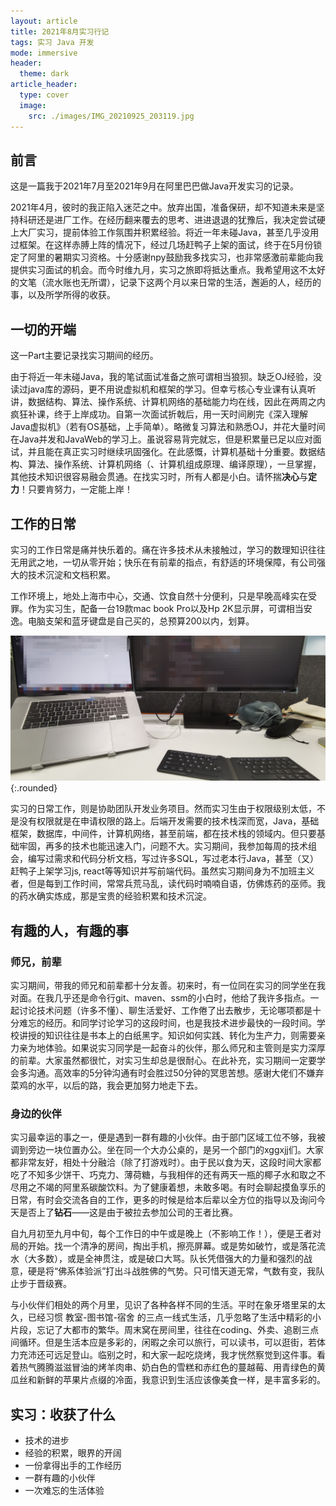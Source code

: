 ```yaml
---
layout: article
title: 2021年8月实习行记
tags: 实习 Java 开发
mode: immersive
header:
  theme: dark
article_header:
  type: cover
  image:
    src: ./images/IMG_20210925_203119.jpg
---
```


## 前言

这是一篇我于2021年7月至2021年9月在阿里巴巴做Java开发实习的记录。

2021年4月，彼时的我正陷入迷茫之中。放弃出国，准备保研，却不知道未来是坚持科研还是进厂工作。在经历翻来覆去的思考、进进退退的犹豫后，我决定尝试硬上大厂实习，提前体验工作氛围并积累经验。将近一年未碰Java，甚至几乎没用过框架。在这样赤膊上阵的情况下，经过几场赶鸭子上架的面试，终于在5月份锁定了阿里的暑期实习资格。十分感谢npy鼓励我多找实习，也非常感激前辈能向我提供实习面试的机会。而今时维九月，实习之旅即将抵达重点。我希望用这不太好的文笔（流水账也无所谓），记录下这两个月以来日常的生活，邂逅的人，经历的事，以及所学所得的收获。


## 一切的开端
这一Part主要记录找实习期间的经历。

由于将近一年未碰Java，我的笔试面试准备之旅可谓相当狼狈。缺乏OJ经验，没读过java库的源码，更不用说虚拟机和框架的学习。但幸亏核心专业课有认真听讲，数据结构、算法、操作系统、计算机网络的基础能力均在线，因此在两周之内疯狂补课，终于上岸成功。自第一次面试折戟后，用一天时间刷完《深入理解Java虚拟机》（若有OS基础，上手简单）。略微复习算法和熟悉OJ，并花大量时间在Java并发和JavaWeb的学习上。虽说容易背完就忘，但是积累量已足以应对面试，并且能在真正实习时继续巩固强化。在此感慨，计算机基础十分重要。数据结构、算法、操作系统、计算机网络（、计算机组成原理、编译原理），一旦掌握，其他技术知识很容易融会贯通。在找实习时，所有人都是小白。请怀揣**决心**与**定力**！只要肯努力，一定能上岸！

## 工作的日常
实习的工作日常是痛并快乐着的。痛在许多技术从未接触过，学习的数理知识往往无用武之地，一切从零开始；快乐在有前辈的指点，有舒适的环境保障，有公司强大的技术沉淀和文档积累。

工作环境上，地处上海市中心，交通、饮食自然十分便利，只是早晚高峰实在受罪。作为实习生，配备一台19款mac book Pro以及Hp 2K显示屏，可谓相当安逸。电脑支架和蓝牙键盘是自己买的，总预算200以内，划算。

![Image](./images/IMG_20210809_091606_edit_932701128736847.jpg){:.rounded}

实习的日常工作，则是协助团队开发业务项目。然而实习生由于权限级别太低，不是没有权限就是在申请权限的路上。后端开发需要的技术栈深而宽，Java，基础框架，数据库，中间件，计算机网络，甚至前端，都在技术栈的领域内。但只要基础牢固，再多的技术也能迅速入门，问题不大。实习期间，我参加每周的技术组会，编写过需求和代码分析文档，写过许多SQL，写过老本行Java，甚至（又）赶鸭子上架学习js, react等等知识并写前端代码。虽然实习期间身为不加班主义者，但是每到工作时间，常常兵荒马乱，读代码时喃喃自语，仿佛炼药的巫师。我的药水确实炼成，那是宝贵的经验积累和技术沉淀。

## 有趣的人，有趣的事
### 师兄，前辈
实习期间，带我的师兄和前辈都十分友善。初来时，有一位同在实习的同学坐在我对面。在我几乎还是命令行git、maven、ssm的小白时，他给了我许多指点。一起讨论技术问题（许多不懂）、聊生活爱好、工作倦了出去散步，无论哪项都是十分难忘的经历。和同学讨论学习的这段时间，也是我技术进步最快的一段时间。学校讲授的知识往往是书本上的白纸黑字。知识如何实践、转化为生产力，则需要亲力亲为地体验。如果说实习同学是一起奋斗的伙伴，那么师兄和主管则是实力深厚的前辈。大家虽然都很忙，对实习生却总是很耐心。在此补充，实习期间一定要学会多沟通。高效率的5分钟沟通有时会胜过50分钟的冥思苦想。感谢大佬们不嫌弃菜鸡的水平，以后的路，我会更加努力地走下去。


### 身边的伙伴
实习最幸运的事之一，便是遇到一群有趣的小伙伴。由于部门区域工位不够，我被调到旁边一块位置办公。坐在同一个大办公桌的，是另一个部门的xggxjj们。大家都非常友好，相处十分融洽（除了打游戏时）。由于民以食为天，这段时间大家都吃了不知多少饼干、巧克力、薄荷糖，与我相伴的还有两天一瓶的椰子水和取之不尽用之不竭的阿里系碳酸饮料。为了健康着想，未敢多喝。有时会聊起摸鱼享乐的日常，有时会交流各自的工作，更多的时候是给本后辈以全方位的指导以及询问今天是否上了**钻石**——这是由于被拉去参加公司的王者比赛。

自九月初至九月中旬，每个工作日的中午或是晚上（不影响工作！），便是王者对局的开始。找一个清净的房间，掏出手机，擦亮屏幕。或是势如破竹，或是落花流水（大多数），或是全神贯注，或是破口大骂。队长凭借强大的力量和强烈的战意，硬是将“佛系体验派”打出斗战胜佛的气势。只可惜天道无常，气数有变，我队止步于晋级赛。

与小伙伴们相处的两个月里，见识了各种各样不同的生活。平时在象牙塔里呆的太久，已经习惯 教室-图书馆-宿舍 的三点一线式生活，几乎忽略了生活中精彩的小片段，忘记了大都市的繁华。周末窝在房间里，往往在coding、外卖、追剧三点间循环。但是生活本应是多彩的，闲暇之余可以旅行，可以读书，可以逛街，若体力充沛还可远足登山。临别之时，和大家一起吃烧烤，我才恍然察觉到这件事。看着热气腾腾滋滋冒油的烤羊肉串、奶白色的雪糕和赤红色的蔓越莓、用青绿色的黄瓜丝和新鲜的苹果片点缀的冷面，我意识到生活应该像美食一样，是丰富多彩的。


## 实习：收获了什么
- 技术的进步
- 经验的积累，眼界的开阔
- 一份拿得出手的工作经历
- 一群有趣的小伙伴
- 一次难忘的生活体验

<!--more-->

<section class="post-full-comments">
    <link rel="stylesheet" href="https://cdn.jsdelivr.net/npm/gitalk@1/dist/gitalk.css">
    <script src="https://cdn.jsdelivr.net/npm/gitalk@1/dist/gitalk.min.js"></script>
    <div id="gitalk-container"></div>
    <script>
        var gitalk = new Gitalk({
            clientID: 'e1bbf465a324641f76ce',
            clientSecret: 'f73c0bc3c19755d1c0d886c0d8791cad24509c9a',
            repo: 'LiJT-Daily-Comments',
            owner: 'CSLiJT',
            admin: ['CSLiJT'], //这里可以填写具有写权限的用户名列表，用来初始化Issues的
            id: '2021-09-25-intern',
            distractionFreeMode: false // Facebook-like distraction free mode
        });
        gitalk.render('gitalk-container');
    </script>
</section>
